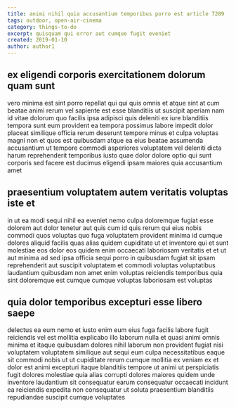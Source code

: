 ```yaml
---
title: animi nihil quia accusantium temporibus porro est article 7289
tags: outdoor, open-air-cinema
category: things-to-do
excerpt: quisquam qui error aut cumque fugit eveniet
created: 2019-01-10
author: author1
---
```


## ex eligendi corporis exercitationem dolorum quam sunt

vero minima est sint porro repellat qui qui quis omnis et atque sint at cum beatae animi rerum vel sapiente est esse blanditiis ut suscipit aperiam nam id vitae dolorum quo facilis ipsa adipisci quis deleniti ex iure blanditiis tempora sunt eum provident ea tempora possimus labore impedit dolor placeat similique officia rerum deserunt tempore minus et culpa voluptas magni non et quos est quibusdam atque ea eius beatae assumenda accusantium ut tempore commodi asperiores voluptatem vel deleniti dicta harum reprehenderit temporibus iusto quae dolor dolore optio qui sunt corporis sed facere est ducimus eligendi ipsam maiores quia accusantium amet

## praesentium voluptatem autem veritatis voluptas iste et

in ut ea modi sequi nihil ea eveniet nemo culpa doloremque fugiat esse dolorem aut dolor tenetur aut quis cum id quis rerum qui eius nobis commodi quos voluptas quo fuga voluptatem provident minima id cumque dolores aliquid facilis quas alias quidem cupiditate ut et inventore qui et sunt molestiae eos dolor eos quidem enim occaecati laboriosam veritatis et et ut aut minima ad sed ipsa officia sequi porro in quibusdam fugiat sit ipsam reprehenderit aut suscipit voluptatem et commodi voluptas voluptatibus laudantium quibusdam non amet enim voluptas reiciendis temporibus quia sint doloremque est cumque cumque voluptas laboriosam est voluptas

## quia dolor temporibus excepturi esse libero saepe

delectus ea eum nemo et iusto enim eum eius fuga facilis labore fugit reiciendis vel est mollitia explicabo illo laborum nulla et quasi animi omnis minima et itaque quibusdam dolores nihil laborum non provident fugiat nisi voluptatem voluptatem similique aut sequi eum culpa necessitatibus eaque sit commodi nobis ut ut cupiditate rerum cumque mollitia ex veniam ex et dolor est animi excepturi itaque blanditiis tempore ut animi ut perspiciatis fugit dolores molestiae quia alias corrupti dolores maiores quidem unde inventore laudantium sit consequatur earum consequatur occaecati incidunt ea reiciendis expedita non consequatur ut soluta praesentium blanditiis repudiandae suscipit cumque voluptates
